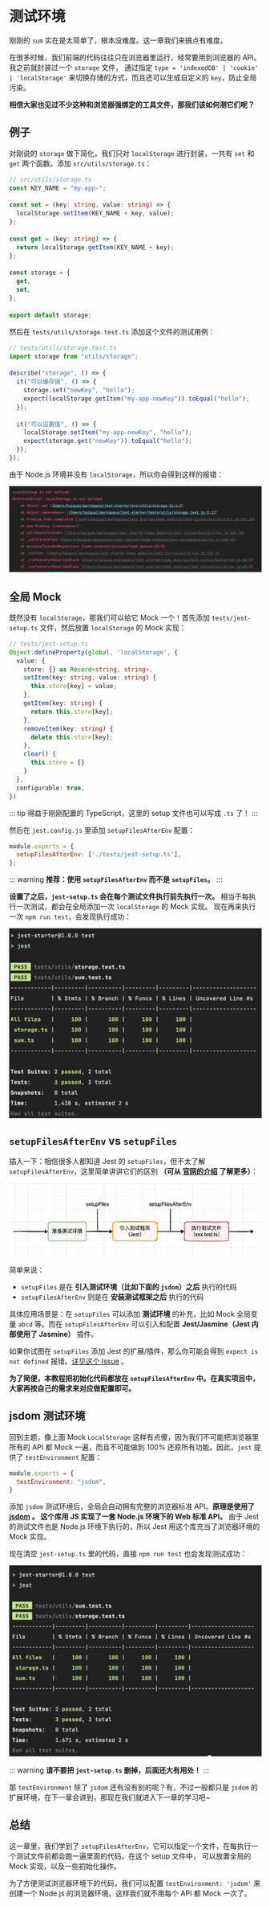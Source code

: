 # 测试环境

刚刚的 `sum` 实在是太简单了，根本没难度。这一章我们来搞点有难度。

在很多时候，我们前端的代码往往只在浏览器里运行，经常要用到浏览器的 API。我之前就封装过一个 `storage` 文件，
通过指定 `type = 'indexedDB' | 'cookie' | 'localStorage'` 来切换存储的方式，而且还可以生成自定义的 `key`，防止全局污染。

**相信大家也见过不少这种和浏览器强绑定的工具文件，那我们该如何测它们呢？**

## 例子

对刚说的 `storage` 做下简化，我们只对 `localStorage` 进行封装，一共有 `set` 和 `get` 两个函数。添加 `src/utils/storage.ts`：

```ts
// src/utils/storage.ts
const KEY_NAME = "my-app-";

const set = (key: string, value: string) => {
  localStorage.setItem(KEY_NAME + key, value);
};

const get = (key: string) => {
  return localStorage.getItem(KEY_NAME + key);
};

const storage = {
  get,
  set,
};

export default storage;
```

然后在 `tests/utils/storage.test.ts` 添加这个文件的测试用例：

```js
// tests/utils/storage.test.ts
import storage from "utils/storage";

describe("storage", () => {
  it("可以缓存值", () => {
    storage.set("newKey", "hello");
    expect(localStorage.getItem("my-app-newKey")).toEqual("hello");
  });

  it("可以设置值", () => {
    localStorage.setItem("my-app-newKey", "hello");
    expect(storage.get("newKey")).toEqual("hello");
  });
});
```

由于 Node.js 环境并没有 `localStorage`，所以你会得到这样的报错：

![](./storage-error.png)

## 全局 Mock

既然没有 `localStorage`，那我们可以给它 Mock 一个！首先添加 `tests/jest-setup.ts` 文件，然后放置 `localStorage` 的 Mock 实现：

```ts
// tests/jest-setup.ts
Object.defineProperty(global, 'localStorage', {
  value: {
    store: {} as Record<string, string>,
    setItem(key: string, value: string) {
      this.store[key] = value;
    },
    getItem(key: string) {
      return this.store[key];
    },
    removeItem(key: string) {
      delete this.store[key];
    },
    clear() {
      this.store = {}
    }
  },
  configurable: true,
})
```

::: tip
得益于刚刚配置的 TypeScript，这里的 setup 文件也可以写成 `.ts` 了！
:::

然后在 `jest.config.js` 里添加 `setupFilesAfterEnv` 配置：

```js
module.exports = {
  setupFilesAfterEnv: ['./tests/jest-setup.ts'],
};
```

::: warning
**推荐：使用 `setupFilesAfterEnv` 而不是 `setupFiles`。**
:::

**设置了之后，`jest-setup.ts` 会在每个测试文件执行前先执行一次。** 相当于每执行一次测试，都会在全局添加一次 `localStorage` 的 Mock 实现。
现在再来执行一次 `npm run test`，会发现执行成功：

![](./storage-setup-success.png)


## `setupFilesAfterEnv` vs `setupFiles`

插入一下：相信很多人都知道 Jest 的 `setupFiles`，但不太了解 `setupFilesAfterEnv`，这里简单讲讲它们的区别
**（可从 [官网的介绍](https://jestjs.io/docs/configuration#setupfiles-array) 了解更多）**：

![](./setupFiles-vs-setupFilesAfterEnv.png)

简单来说：
* `setupFiles` 是在 **引入测试环境（比如下面的 `jsdom`）之后** 执行的代码
* `setupFilesAfterEnv` 则是在 **安装测试框架之后** 执行的代码

具体应用场景是：在 `setupFiles` 可以添加 **测试环境** 的补充，比如 Mock 全局变量 `abcd` 等。而在 `setupFilesAfterEnv` 可以引入和配置 **Jest/Jasmine（Jest 内部使用了 Jasmine）** 插件。

如果你试图在 `setupFiles` 添加 Jest 的扩展/插件，那么你可能会得到 `expect is not defined` 报错。[详见这个 Issue](https://github.com/testing-library/jest-dom/issues/122#issuecomment-650520461) 。

**为了简便，本教程把初始化代码都放在 `setupFilesAfterEnv` 中。在真实项目中，大家再按自己的需求来对应做配置即可。**

## jsdom 测试环境

回到主题，像上面 Mock `LocalStorage` 这样有点傻，因为我们不可能把浏览器里所有的 API 都 Mock 一遍，而且不可能做到 100% 还原所有功能。因此，`jest` 提供了 `testEnvironment` 配置：

```js
module.exports = {
  testEnvironment: "jsdom",
}
```

添加 `jsdom` 测试环境后，全局会自动拥有完整的浏览器标准 API。**原理是使用了 [jsdom](https://github.com/jsdom/jsdom) 。
这个库用 JS 实现了一套 Node.js 环境下的 Web 标准 API。** 由于 Jest 的测试文件也是 Node.js 环境下执行的，所以 Jest 用这个库充当了浏览器环境的 Mock 实现。

现在清空 `jest-setup.ts` 里的代码，直接 `npm run test` 也会发现测试成功：

![](./storage-env-success.png)

::: warning
**请不要把 `jest-setup.ts` 删掉，后面还大有用处！**
:::

那 `testEnvironment` 除了 `jsdom` 还有没有别的呢？有，不过一般都只是 `jsdom` 的扩展环境，在下一章会讲到，那现在我们就进入下一章的学习吧~

## 总结

这一章里，我们学到了 `setupFilesAfterEnv`，它可以指定一个文件，在每执行一个测试文件前都会跑一遍里面的代码。在这个 setup 文件中，
可以放置全局的 Mock 实现，以及一些初始化操作。

为了方便测试浏览器环境下的代码，我们可以配置 `testEnvironment: 'jsdom'` 来创建一个 Node.js 的浏览器环境。这样我们就不用每个 API 都 Mock 一次了。
